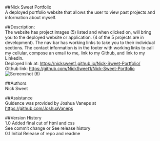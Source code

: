 ##Nick Sweet Portfolio<br>
A deployed portfolio website that allows the user to view past projects and information about myself.

##Description:<br>
The website has project images (5) listed and when clicked on, will bring you to the deployed website or application. (4 of the 5 projects are in development). The nav bar has working links to take you to their individual sections. The contact information is in the footer with working links to call my cellular, compose an email to me, link to my Github, and link to my LinkedIn. <br>
Deployed link at: https://nicksweet1.github.io/Nick-Sweet-Portfolio/ <br>
Github link: https://github.com/NickSweet1/Nick-Sweet-Portfolio <br>
![Screenshot (6)](https://user-images.githubusercontent.com/111986248/234960620-6970fd4d-c2c5-4fb0-9baf-3f1c8db7d432.png)


##Authors<br>
Nick Sweet
  
##Assistance<br>
Guidence was provided by Joshua Vaneps at https://github.com/JoshuaVaneps

##Version History<br>
1.0
Added final cut of html and css <br>
See commit change or See release history <br>
0.1
Initial Release of repo and readme


